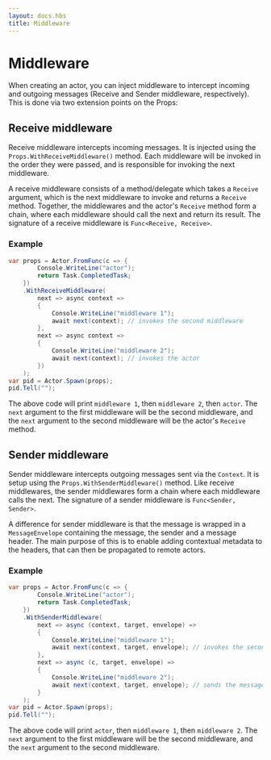 ```yaml
---
layout: docs.hbs
title: Middleware
---
```


# Middleware

When creating an actor, you can inject middleware to intercept incoming and outgoing messages (Receive and Sender middleware, respectively). This is done via two extension points on the Props:

## Receive middleware

Receive middleware intercepts incoming messages. It is injected using the `Props.WithReceiveMiddleware()` method. Each middleware will be invoked in the order they were passed, and is responsible for invoking the next middleware.

A receive middleware consists of a method/delegate which takes a `Receive` argument, which is the next middleware to invoke and returns a `Receive` method. Together, the middlewares and the actor's `Receive` method form a chain, where each middleware should call the next and return its result. The signature of a receive middleware is `Func<Receive, Receive>`.

### Example

```csharp
var props = Actor.FromFunc(c => {
        Console.WriteLine("actor");
        return Task.CompletedTask;
    })
    .WithReceiveMiddleware(
        next => async context =>
        {
            Console.WriteLine("middleware 1");
            await next(context); // invokes the second middleware
        },
        next => async context =>
        {
            Console.WriteLine("middleware 2");
            await next(context); // invokes the actor
        })
    );
var pid = Actor.Spawn(props);
pid.Tell("");
```

The above code will print `middleware 1`, then `middleware 2`, then `actor`. The `next` argument to the first middleware will be the second middleware, and the `next` argument to the second middleware will be the actor's `Receive` method.

## Sender middleware

Sender middleware intercepts outgoing messages sent via the `Context`. It is setup using the `Props.WithSenderMiddleware()` method. Like receive middlewares, the sender middlewares form a chain where each middleware calls the next. The signature of a sender middleware is `Func<Sender, Sender>`.

A difference for sender middleware is that the message is wrapped in a `MessageEnvelope` containing the message, the sender and a message header. The main purpose of this is to enable adding contextual metadata to the headers, that can then be propagated to remote actors.

### Example

```csharp
var props = Actor.FromFunc(c => {
        Console.WriteLine("actor");
        return Task.CompletedTask;
    })
    .WithSenderMiddleware(
        next => async (context, target, envelope) =>
        {
            Console.WriteLine("middleware 1");
            await next(context, target, envelope); // invokes the second middleware
        },
        next => async (c, target, envelope) =>
        {
            Console.WriteLine("middleware 2");
            await next(context, target, envelope); // sends the message to the target
        }
    );
var pid = Actor.Spawn(props);
pid.Tell("");
```

The above code will print `actor`, then `middleware 1`, then `middleware 2`. The `next` argument to the first middleware will be the second middleware, and the `next` argument to the second middleware.
